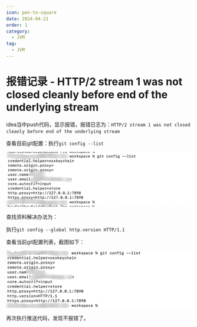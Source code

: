 ```yaml
---
icon: pen-to-square
date: 2024-04-21
order: 1
category:
  - JVM
tag:
  - JVM
---
```

# 报错记录 - HTTP/2 stream 1 was not closed cleanly before end of the underlying stream

idea当中push代码，显示报错，报错日志为：`HTTP/2 stream 1 was not closed cleanly before end of the underlying stream`

查看目前git配置：执行`git config --list`

![image-20230613220457908](./images/image-20230613220457908.png)

查找资料解决办法为：

执行`git config --global http.version HTTP/1.1 `

查看当前git配置列表，截图如下：

![image-20230613220547731](./images/image-20230613220547731.png)

再次执行推送代码，发现不报错了。